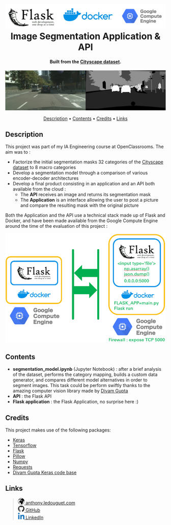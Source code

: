 <h1 align="center">
  <br>
  <img src="https://github.com/1Tatsumaru1/drive-image-segmentation/blob/master/img/techno.png" alt="Application technologies">
  <br>
  Image Segmentation Application & API
  <br>
</h1>

<h4 align="center">
  Built from the  
  <a href="https://www.cityscapes-dataset.com/dataset-overview/" target="_blank">Cityscape dataset</a>.
</h4>

![screenshot](https://github.com/1Tatsumaru1/drive-image-segmentation/blob/master/img/screenshot.png)

<p align="center">
  <a href="#description">Description</a> •
  <a href="#contents">Contents</a> •
  <a href="#credits">Credits</a> •
  <a href="#links">Links</a>
</p>

## Description

This project was part of my IA Engineering course at OpenClassrooms. 
The aim was to :<br>
* Factorize the initial segmentation masks 32 categories of the <a href="https://www.cityscapes-dataset.com/dataset-overview/" target="_blank">Cityscape dataset</a> to 8 macro categories
* Develop a segmentation model through a comparison of various encoder-decoder architectures
* Develop a final product consisting in an application and an API both available from the cloud :
  - The **API** receives an image and returns its segmentation mask
  - The **Application** is an interface allowing the user to post a picture and compare the resulting mask with the original picture

Both the Application and the API use a technical stack made up of Flask and Docker, and have been made available from the Google Compute Engine around the time of the evaluation of this project :

![screenshot](https://github.com/1Tatsumaru1/drive-image-segmentation/blob/master/img/architecture.png)

## Contents

* **segmentation_model.ipynb** (Jupyter Notebook) : after a brief analysis of the dataset, performs the category mapping, builds a custom data generator, and compares different model alternatives in order to segment images. This task could be perform swiftly thanks to the amazing computer vision library made by <a href="https://github.com/divamgupta/image-segmentation-keras">Divam Gupta</a>
* **API** : the Flask API
* **Flask application** : the Flask Application, no surprise here :)

## Credits

This project makes use of the following packages:

- [Keras](https://keras.io/)
- [Tensorflow](https://www.tensorflow.org/?hl=fr)
- [Flask](https://pypi.org/project/Flask/)
- [Pillow](https://pypi.org/project/Pillow/)
- [Numpy](https://numpy.org/)
- [Requests](https://docs.python-requests.org/en/latest/index.html)
- [Divam Gupta Keras code base](https://github.com/divamgupta/image-segmentation-keras)

## Links

> <a href="https://anthony.ledouguet.com"><img src="https://github.com/1Tatsumaru1/azure_reco_api/blob/main/img/world.png" alt="website" width="20" /> anthony.ledouguet.com</a><br>
> <a href="https://github.com/1Tatsumaru1"><img src="https://github.com/1Tatsumaru1/azure_reco_api/blob/main/img/github.png" alt="github" width="20" /> GitHub</a><br>
> <a href="https://www.linkedin.com/in/anthony-le-douguet/"><img src="https://github.com/1Tatsumaru1/azure_reco_api/blob/main/img/linkedin.png" alt="linkedin" width="20" />
LinkedIn</a>
